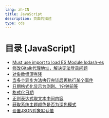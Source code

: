 ```yaml
---
lang: zh-CN  
title: JavaScript  
description: 页面的描述  
type: cds  
---
```



# 目录 [JavaScript]

[dir.start]: <>

- [Must use import to load ES Module lodash-es](MustUseImportToLoadESModuleLodash-es.md)  
- [修改Gitalk代理地址，解决无法登录问题](修改Gitalk代理地址解决无法登录问题.md)  
- [对象数组深克隆](对象数组深克隆.md)  
- [当多个异步方法执行完毕后再执行某个事件](当多个异步方法执行完毕后再执行某个事件.md)  
- [日期格式化显示为刚刚、1分钟前等](日期格式化显示为刚刚1分钟前等.md)  
- [格式化日期](格式化日期.md)  
- [正则表达式取文本中间内容](正则表达式取文本中间内容.md)  
- [获取系统主题颜色是否为深色模式](获取系统主题颜色是否为暗黑模式.md)  
- [设置JSON对象默认值](设置JSON对象默认值.md)  

[dir.end]: <>

<AdsbyGoogle slot="7889564278" layout="in-article"/>

<Comment></Comment>
